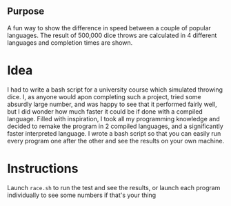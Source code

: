 ## Purpose
A fun way to show the difference in speed between a couple of popular languages. The result of 500,000 dice throws are calculated in 4 different languages and completion times are shown.

# Idea
I had to write a bash script for a university course which simulated throwing dice. I, as anyone would apon completing such a project, tried some absurdly large number, and was happy to see that it performed fairly well, but I did wonder how much faster it could be if done with a compiled language. 
    Filled with inspiration, I took all my programming knowledge and decided to remake the program in 2 compiled languages, and a significantly faster interpreted language. I wrote a bash script so that you can easily run every program one after the other and see the results on your own machine.

# Instructions
Launch `race.sh` to run the test and see the results, or launch each program individually to see some numbers if that's your thing
